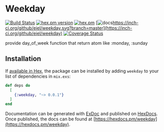 # Weekday

[![Build Status](https://travis-ci.com/eiel/weekday.svg?branch=master)](https://travis-ci.com/eiel/weekday)
[![hex.pm version](https://img.shields.io/hexpm/v/weekday.svg)](https://hex.pm/packages/weekday)
[![hex.pm](https://img.shields.io/hexpm/l/weekday.svg)](https://github.com/eiel/weekday/blob/master/LICENSE)
[![docs]()https://inch-ci.org/github/eiel/weekday.svg?branch=master](https://inch-ci.org/github/eiel/weekday)
[![Coverage Status](https://coveralls.io/repos/github/eiel/weekday/badge.svg?branch=master)](https://coveralls.io/github/eiel/weekday?branch=master)

provide day_of_week function that return atom like :monday, :sunday

## Installation

If [available in Hex](https://hex.pm/docs/publish), the package can be installed
by adding `weekday` to your list of dependencies in `mix.exs`:

```elixir
def deps do
  [
    {:weekday, "~> 0.0.1"}
  ]
end
```

Documentation can be generated with [ExDoc](https://github.com/elixir-lang/ex_doc)
and published on [HexDocs](https://hexdocs.pm). Once published, the docs can
be found at [https://hexdocs.pm/weekday](https://hexdocs.pm/weekday).
